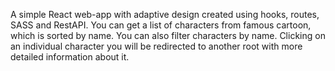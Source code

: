 A simple React web-app with adaptive design created using hooks, routes, SASS and RestAPI. You can get a list of characters from famous cartoon, which is sorted by name. You can also filter characters by name. Clicking on an individual character you will be redirected to another root with more detailed information about it.
